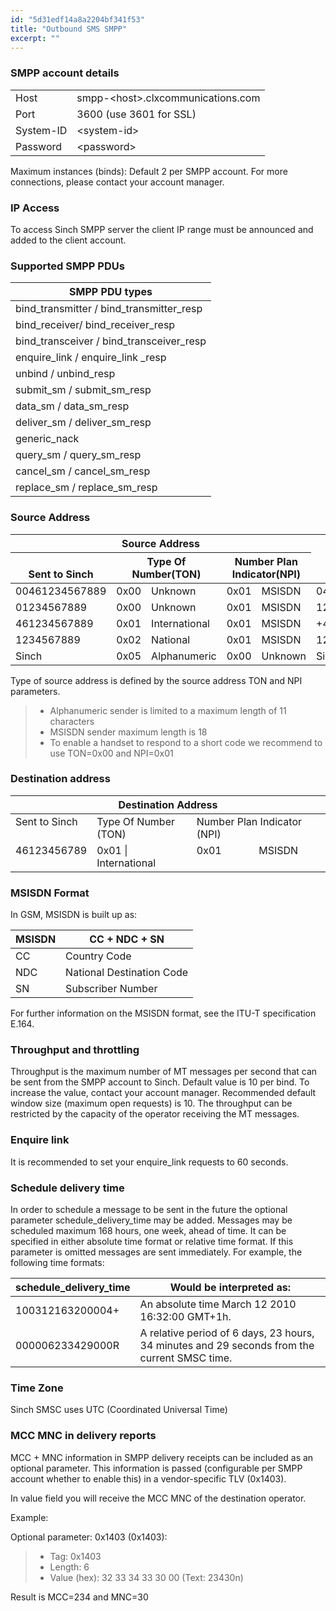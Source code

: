 ```yaml
---
id: "5d31edf14a8a2204bf341f53"
title: "Outbound SMS SMPP"
excerpt: ""
---
```

### SMPP account details

|           |                                     |
| --------- | ----------------------------------- |
| Host      | smpp-\<host\>.clxcommunications.com |
| Port      | 3600 (use 3601 for SSL)             |
| System-ID | \<system-id\>                       |
| Password  | \<password\>                        |

Maximum instances (binds): Default 2 per SMPP account. For more connections, please contact your account manager.

### IP Access

To access Sinch SMPP server the client IP range must be announced and added to the client account.

### Supported SMPP PDUs

|    **SMPP PDU types**                       |
| ------------------------------------------- |
| bind\_transmitter / bind\_transmitter\_resp |
| bind\_receiver/ bind\_receiver\_resp        |
| bind\_transceiver / bind\_transceiver\_resp |
| enquire\_link / enquire\_link \_resp        |
| unbind / unbind\_resp                       |
| submit\_sm / submit\_sm\_resp               |
| data\_sm / data\_sm\_resp                   |
| deliver\_sm / deliver\_sm\_resp             |
| generic\_nack                               |
| query\_sm / query\_sm\_resp                 |
| cancel\_sm / cancel\_sm\_resp               |
| replace\_sm / replace\_sm\_resp             |

### Source Address

<div class="magic-block-html">
    <div class="marked-table">
        <table class="docutils">
            <colgroup>
                <col width="18%" />
                <col width="7%" />
                <col width="17%" />
                <col width="14%" />
                <col width="17%" />
                <col width="26%" />
            </colgroup>
            <thead valign="bottom">
            <tr class="row-odd">
                <th class="head" colspan="5">Source Address</th>
                <th class="head" rowspan="2">Arrive on handset</th>
            </tr>
            <tr class="row-even">
                <th class="head">Sent to Sinch</th>
                <th class="head" colspan="2">Type Of Number(TON)</th>
                <th class="head" colspan="2">Number Plan Indicator(NPI)</th>
            </tr>
            </thead>
            <tbody valign="top">
            <tr class="row-odd">
                <td>00461234567889</td>
                <td>0x00</td>
                <td>Unknown</td>
                <td>0x01</td>
                <td>MSISDN</td>
                <td>046123456789</td>
            </tr>
            <tr class="row-even">
                <td>01234567889</td>
                <td>0x00</td>
                <td>Unknown</td>
                <td>0x01</td>
                <td>MSISDN</td>
                <td>123456789</td>
            </tr>
            <tr class="row-odd">
                <td>461234567889</td>
                <td>0x01</td>
                <td>International</td>
                <td>0x01</td>
                <td>MSISDN</td>
                <td>+46123456789</td>
            </tr>
            <tr class="row-even">
                <td>1234567889</td>
                <td>0x02</td>
                <td>National</td>
                <td>0x01</td>
                <td>MSISDN</td>
                <td>123456789</td>
            </tr>
            <tr class="row-odd">
                <td>Sinch</td>
                <td>0x05</td>
                <td>Alphanumeric</td>
                <td>0x00</td>
                <td>Unknown</td>
                <td>Sinch</td>
            </tr>
            </tbody>
        </table>
    </div>
</div>

Type of source address is defined by the source address TON and NPI parameters.

>   - Alphanumeric sender is limited to a maximum length of 11 characters
>   - MSISDN sender maximum length is 18
>   - To enable a handset to respond to a short code we recommend to use TON=0x00 and NPI=0x01

### Destination address

<div class="magic-block-html">
    <div class="marked-table">
        <table class="docutils">
            <colgroup>
                <col width="23%" />
                <col width="9%" />
                <col width="23%" />
                <col width="20%" />
                <col width="23%" />
            </colgroup>
            <thead valign="bottom">
            <tr class="row-odd">
                <th class="head" colspan="5">Destination Address</th>
            </tr>
            </thead>
            <tbody valign="top">
            <tr class="row-even">
                <td>Sent to Sinch</td>
                <td colspan="2">Type Of Number (TON)</td>
                <td colspan="2">Number Plan Indicator (NPI)</td>
            </tr>
            <tr class="row-odd">
                <td>46123456789</td>
                <td colspan="2">0x01 | International</td>
                <td>0x01</td>
                <td>MSISDN</td>
            </tr>
            </tbody>
        </table>
    </div>
</div>

### MSISDN Format

In GSM, MSISDN is built up as:

| MSISDN | CC + NDC + SN             |
| ------ | ------------------------- |
| CC     | Country Code              |
| NDC    | National Destination Code |
| SN     | Subscriber Number         |

For further information on the MSISDN format, see the ITU-T specification E.164.

### Throughput and throttling

Throughput is the maximum number of MT messages per second that can be sent from the SMPP account to Sinch. Default value is 10 per bind. To increase the value, contact your account manager. Recommended default window size (maximum open requests) is 10. The throughput can be restricted by the capacity of the operator receiving the MT messages.

### Enquire link

It is recommended to set your enquire\_link requests to 60 seconds.

### Schedule delivery time

In order to schedule a message to be sent in the future the optional parameter schedule\_delivery\_time may be added. Messages may be scheduled maximum 168 hours, one week, ahead of time. It can be specified in either absolute time format or relative time format. If this parameter is omitted messages are sent immediately. For example, the following time formats:

| schedule\_delivery\_time | Would be interpreted as:                                                                     |
| ------------------------ | -------------------------------------------------------------------------------------------- |
| 100312163200004+         | An absolute time March 12 2010 16:32:00 GMT+1h.                                              |
| 000006233429000R         | A relative period of 6 days, 23 hours, 34 minutes and 29 seconds from the current SMSC time. |

### Time Zone

Sinch SMSC uses UTC (Coordinated Universal Time)

### MCC MNC in delivery reports

MCC + MNC information in SMPP delivery receipts can be included as an optional parameter. This information is passed (configurable per SMPP account whether to enable this) in a vendor-specific TLV (0x1403).

In value field you will receive the MCC MNC of the destination operator.

Example:

Optional parameter: 0x1403 (0x1403):

>   - Tag: 0x1403
>   - Length: 6
>   - Value (hex): 32 33 34 33 30 00 (Text: 23430n)

Result is MCC=234 and MNC=30